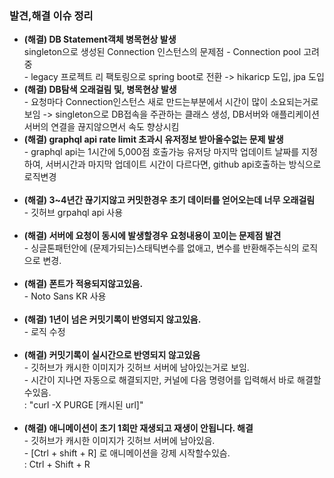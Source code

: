 
### 발견,해결 이슈 정리

<ul>

<li>
<b> (해결) DB Statement객체 병목현상 발생 </b>
<br> singleton으로 생성된 Connection 인스턴스의 문제점 - Connection pool 고려중
<br> - legacy 프로젝트 리 팩토링으로 spring boot로 전환 -> hikaricp 도입, jpa 도입
</li>

<li>
<b> (해결) DB탐색 오래걸림 및, 병목현상 발생 </b>
<br> - 요청마다 Connection인스턴스 새로 만드는부분에서 시간이 많이 소요되는거로 보임 -> singleton으로 DB접속을 주관하는 클래스 생성, DB서버와 애플리케이션 서버의 연결을 끊지않으면서 속도 향상시킴
</li>

<li>
<b> (해결) graphql api rate limit 초과시 유저정보 받아올수없는 문제 발생 </b>
<br> - graphql api는 1시간에 5,000점 호출가능 유저당 마지막 업데이트 날짜를 지정하여, 서버시간과 마지막 업데이트 시간이 다르다면, github api호출하는 방식으로 로직변경
</li>


<br>
<li>
<b> (해결) 3~4년간 끊기지않고 커밋한경우 초기 데이터를 얻어오는데 너무 오래걸림 </b>
<br> - 깃허브 grpahql api 사용
</li>

<br>
<li>
<b> (해결) 서버에 요청이 동시에 발생할경우 요청내용이 꼬이는 문제점 발견</b>
<br> - 싱글톤패턴안에 (문제가되는)스태틱변수를 없애고, 변수를 반환해주는식의 로직으로 변경.
</li>

<br>
<li>
<b> (해결) 폰트가 적용되지않고있음. </b>
<br> - Noto Sans KR 사용 </br>
</li>

<br>
<li>
<b> (해결) 1년이 넘은 커밋기록이 반영되지 않고있음. </b>
<br> - 로직 수정 </br>
</li>

<br>
<li>
<b> (해결) 커밋기록이 실시간으로 반영되지 않고있음 </b>
<br> - 깃허브가 캐시한 이미지가 깃허브 서버에 남아있는거로 보임.
<br> - 시간이 지나면 자동으로 해결되지만, 커널에 다음 명령어를 입력해서 바로 해결할수있음.   <br> : "curl -X PURGE [캐시된 url]"
</li>

<br>
<li>
<b> (해결) 애니메이션이 초기 1회만 재생되고 재생이 안됩니다. 해결 </b>
<br> - 깃허브가 캐시한 이미지가 깃허브 서버에 남아있음.
<br> - [Ctrl + shift + R] 로 애니메이션을 강제 시작할수있슴.
<br> : Ctrl + Shift + R
</li>

</ul>